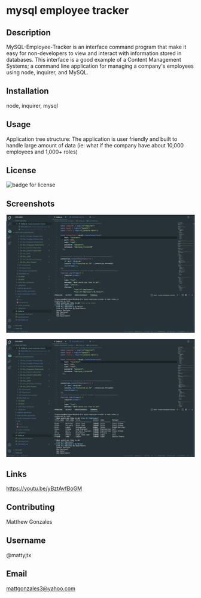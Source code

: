 # mysql employee tracker


  

## Description

MySQL-Employee-Tracker is an interface command program that make it easy for non-developers to view and interact with information stored in databases. This interface is a good example of a Content Management Systems; a command line application for managing a company's employees using node, inquirer, and MySQL.

## Installation

node, inquirer, mysql

## Usage

Application tree structure: The application is user friendly and built to handle large amount of data (ie: what if the company have about 10,000 employees and 1,000+ roles)

## License

![badge for license](https://img.shields.io/badge/license-MIT-blue "badge for selected license")

## Screenshots
![screenshot 1](./public/images/mysql-emp-tracker-screenshot1.png)

![screenshot 2](./public/images/mysql-emp-tracker-screenshot2.png)

## Links

https://youtu.be/yBztAvfBoGM

## Contributing

Matthew Gonzales


## Username

@mattyjtx

## Email

mattgonzales3@yahoo.com